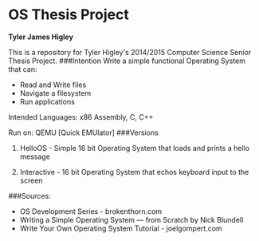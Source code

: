 OS Thesis Project
=================
**Tyler James Higley**

This is a repository for Tyler Higley's 2014/2015 Computer Science Senior Thesis Project. 
###Intention
Write a simple functional Operating System that can:
- Read and Write files
- Navigate a filesystem
- Run applications

Intended Languages: x86 Assembly, C, C++

Run on: QEMU [Quick EMUlator]
###Versions
1) HelloOS - Simple 16 bit Operating System that loads and prints a hello message

2) Interactive - 16 bit Operating System that echos keyboard input to the screen


###Sources:
- OS Development Series - brokenthorn.com
- Writing a Simple Operating System — from Scratch by Nick Blundell
- Write Your Own Operating System Tutorial - joelgompert.com
